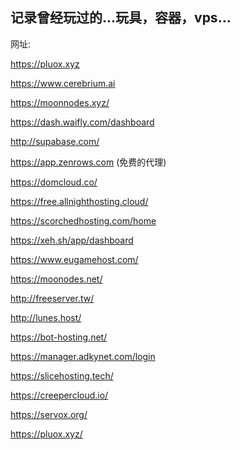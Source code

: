 ## 记录曾经玩过的...玩具，容器，vps...

网址:

https://pluox.xyz

https://www.cerebrium.ai

https://moonnodes.xyz/

https://dash.waifly.com/dashboard

http://supabase.com/

https://app.zenrows.com (免费的代理)

https://domcloud.co/

https://free.allnighthosting.cloud/

https://scorchedhosting.com/home

https://xeh.sh/app/dashboard

https://www.eugamehost.com/

https://moonodes.net/

http://freeserver.tw/

http://lunes.host/

https://bot-hosting.net/

https://manager.adkynet.com/login

https://slicehosting.tech/

https://creepercloud.io/

https://servox.org/

https://pluox.xyz/
